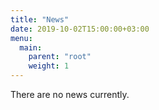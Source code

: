 ```yaml
---
title: "News"
date: 2019-10-02T15:00:00+03:00
menu:
  main:
    parent: "root"
    weight: 1
---
```


There are no news currently.
